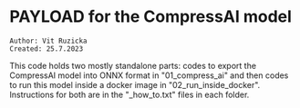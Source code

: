# PAYLOAD for the CompressAI model

    Author: Vit Ruzicka
    Created: 25.7.2023


This code holds two mostly standalone parts: codes to export the CompressAI model into ONNX format in "01_compress_ai" and then codes to run this model inside a docker image in "02_run_inside_docker". Instructions for both are in the "_how_to.txt" files in each folder.


